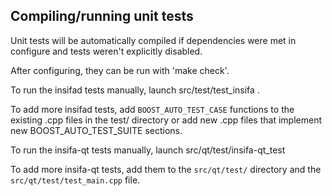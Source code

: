 Compiling/running unit tests
------------------------------------

Unit tests will be automatically compiled if dependencies were met in configure
and tests weren't explicitly disabled.

After configuring, they can be run with 'make check'.

To run the insifad tests manually, launch src/test/test_insifa .

To add more insifad tests, add `BOOST_AUTO_TEST_CASE` functions to the existing
.cpp files in the test/ directory or add new .cpp files that
implement new BOOST_AUTO_TEST_SUITE sections.

To run the insifa-qt tests manually, launch src/qt/test/insifa-qt_test

To add more insifa-qt tests, add them to the `src/qt/test/` directory and
the `src/qt/test/test_main.cpp` file.
